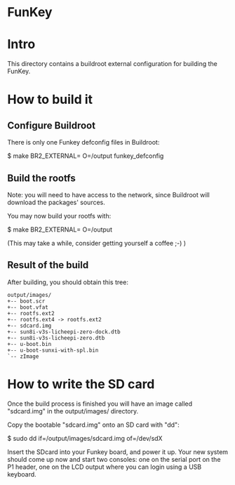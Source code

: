 # FunKey

Intro
=====

This directory contains a buildroot external configuration for
building the FunKey.

How to build it
===============

Configure Buildroot
-------------------

There is only one Funkey defconfig files in Buildroot:

  $ make BR2_EXTERNAL=<Funkey directory> O=<Funkey directory>/output
  funkey_defconfig

Build the rootfs
----------------

Note: you will need to have access to the network, since Buildroot
will download the packages' sources.

You may now build your rootfs with:

  $ make BR2_EXTERNAL=<Funkey directory> O=<Funkey directory>/output

(This may take a while, consider getting yourself a coffee ;-) )

Result of the build
-------------------

After building, you should obtain this tree:

    output/images/
    +-- boot.scr
    +-- boot.vfat
    +-- rootfs.ext2
    +-- rootfs.ext4 -> rootfs.ext2
    +-- sdcard.img
    +-- sun8i-v3s-licheepi-zero-dock.dtb
    +-- sun8i-v3s-licheepi-zero.dtb
    +-- u-boot.bin
    +-- u-boot-sunxi-with-spl.bin
    `-- zImage

How to write the SD card
========================

Once the build process is finished you will have an image called
"sdcard.img" in the output/images/ directory.

Copy the bootable "sdcard.img" onto an SD card with "dd":

  $ sudo dd if=<Funkey directory>/output/images/sdcard.img of=/dev/sdX

Insert the SDcard into your Funkey board, and power it up. Your new
system should come up now and start two consoles: one on the serial
port on the P1 header, one on the LCD output where you can login using
a USB keyboard.
